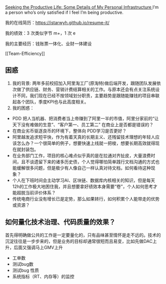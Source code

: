 [Seeking the Productive Life: Some Details of My Personal Infrastructure
](https://writings.stephenwolfram.com/2019/02/seeking-the-productive-life-some-details-of-my-personal-infrastructure/)
I’m a person who’s only satisfied if I feel I’m being productive.

我的在线简历：https://istarwyh.github.io/resume-it/

我的绩效：3 次类似字节 m+，1 次 e

我的主要经历：钱账票一体化、业财一体建设

[[Team-Efficiency]]
## 困惑
1. 我的背景: 两年多前校招加入阿里淘工厂(原淘特)做后端开发，跟随团队发展依次做了供应链、财务、营销计费结算相关的工作。与原本还会有点关注系统设计不同，我们现在已经不按领域划分职责，主要趋势是跟随能赚钱的项目串联起各个团队，季度KPI也与此高度相关。
2. 我的困惑：
- PDD 把人当机器、把消费者当上帝赚到了阿里一半的市值，阿里分家前的“让天下没有难做的生意”、“客户第一、员工第二” 在商业上是否都是错误的？
- 在商业劣币驱逐良币的环境下，整体向 PDD学习是否更好？
- 阿里越发追求短平快，作为有着天真的长期主义、还残留技术理想的年轻人应该怎么办？一个很简单的例子，想要快速上线就一把梭，想要长期高效就得现在就封装包。
- 在业务部门工作，项目的核心难点似乎真的是在拉通对齐扯皮，大量浪费时间，且不谈遗留下来的诸多历史债，个人觉得哪怕简单践行文档沟通的方式也能缓解很多问题，但是极少有人像自己一样认真对待文档，如何看待这种现象？
- 个人在下班时间会主动学习AI、区块链、数据库内核相关的知识，但是每天12h的工作极大地困住我，并且想要拿好绩效本身需要“卷”，个人如何思考才能超脱当前评价体系？
- 传统电商行业没有增长已是定势，那么如果转行，如何积累个人能带走的优势或资源？

## 如何量化技术治理、代码质量的效果？
首先得明确做公共的工作是一定要量化的，只有品味甚至情怀是走不远的。技术的沉淀往往是一步步来的，但是业务的目标却通常很短而且易变，比如先做DAC上升，后面又强调马上GMV上升

- 工单数
- 测试bug数
- 测试bug 性质
- 系统指标（RT、内存等）的监控